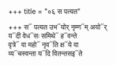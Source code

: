 +++
title = "०६ स पत्यत"

+++
स᳓ पत्यत उभ᳓योर् नृम्ण᳓म् अयो᳓र्  
य᳓दी वेध᳓सः समिथे᳓ ह᳓वन्ते  
वृत्रे᳓ वा महो᳓ नृव᳓ति क्ष᳓ये वा  
व्य᳓चस्वन्ता य᳓दि वितन्तसइ᳓ते